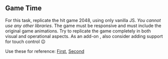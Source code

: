 ## Game Time

For this task, replicate the hit game 2048, using only vanilla JS. *You cannot use any other libraries*.
The game must be responsive and must include the original game animations. Try to replicate the game completely in both visual and operational aspects. As an add-on , also consider adding support for touch control :wink:

Use these for reference: 
[First](https://jshreyans.github.io/frontend-101/B/B8/index.html), [Second](https://kunal-mohta.github.io/frontend-101/B/2048.html)